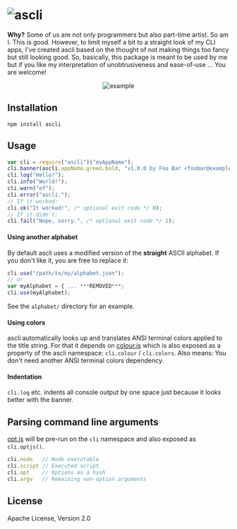 ![ascli](https://raw.github.com/dcodeIO/ascli/master/ascli.png)
=====
**Why?** Some of us are not only programmers but also part-time artist. So am I. This is good. However, to limit myself
a bit to a straight look of my CLI apps, I've created ascli based on the thought of not making things too fancy but
still looking good. So, basically, this package is meant to be used by me but if you like my interpretation of
unobtrusiveness and ease-of-use ... You are welcome!

<p align="center">
    <img src="https://raw.github.com/dcodeIO/ascli/master/example.png" alt="example" />
</p>

Installation
------------
`npm install ascli`

Usage
-----
```js
var cli = require("ascli")("myAppName");
cli.banner(ascli.appName.green.bold, "v1.0.0 by Foo Bar <foobar@example.com>");
cli.log("Hello!");
cli.info("World!");
cli.warn("of");
cli.error("ascli.");
// If it worked:
cli.ok("It worked!", /* optional exit code */ 0);
// If it didn't:
cli.fail("Nope, sorry.", /* optional exit code */ 1);
```

#### Using another alphabet
By default ascli uses a modified version of the **straight** ASCII alphabet. If you don't like it, you are free to
replace it:

```js
cli.use("/path/to/my/alphabet.json");
// or
var myAlphabet = { ... ***REMOVED***;
cli.use(myAlphabet);
```

See the `alphabet/` directory for an example.

#### Using colors
ascli automatically looks up and translates ANSI terminal colors applied to the title string. For that it depends on
[colour.js](https://github.com/dcodeIO/colour.js) which is also exposed as a property of the ascli namespace:
`cli.colour` / `cli.colors`. Also means: You don't need another ANSI terminal colors dependency.

#### Indentation
`cli.log` etc. indents all console output by one space just because it looks better with the banner.

Parsing command line arguments
------------------------------
[opt.js](https://github.com/dcodeIO/opt.js) will be pre-run on the `cli` namespace and also exposed as `cli.optjs()`.
```js
cli.node   // Node executable
cli.script // Executed script
cli.opt    // Options as a hash
cli.argv   // Remaining non-option arguments
```

License
-------
Apache License, Version 2.0
